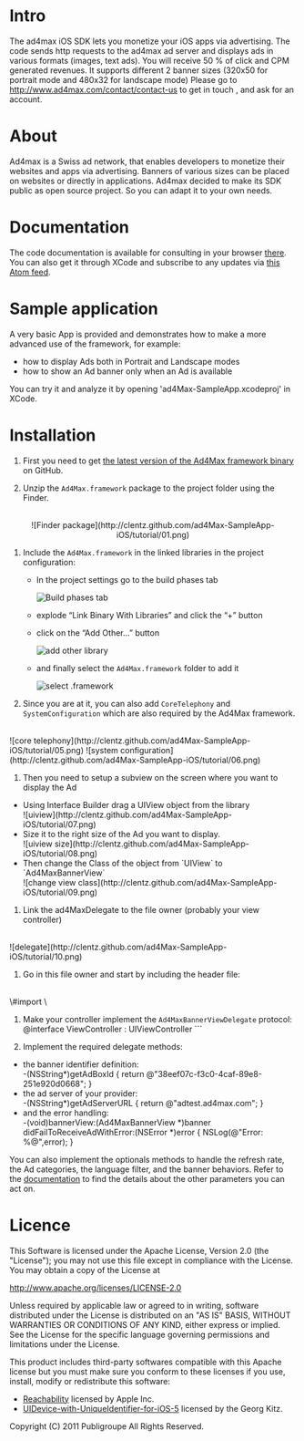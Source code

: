 Intro
=======================

The ad4max iOS SDK lets you monetize your iOS apps via advertising. 
The code sends http requests to the ad4max ad server and displays ads in various formats (images, text ads).
You will receive 50 % of click and CPM generated revenues.
It supports different 2 banner sizes (320x50 for portrait mode and 480x32 for landscape mode)
Please go to http://www.ad4max.com/contact/contact-us to get in touch , and ask for an account.

About
=======================
Ad4max is a Swiss ad network, that enables developers to monetize their websites and apps via advertising. Banners of various sizes can be placed on websites or directly in applications. 
Ad4max decided to make its SDK public as open source project. So you can adapt it to your own needs.

Documentation
=======================

The code documentation is available for consulting in your browser [there](http://clentz.github.com/ad4Max-SampleApp-iOS/).
You can also get it through XCode and subscribe to any updates via [this Atom feed](http://clentz.github.com/ad4Max-SampleApp-iOS/publish/com.publigroup.ad4Max.atom).

Sample application
=======================

A very basic App is provided and demonstrates how to make a more advanced use of the framework, for example:
- how to display Ads both in Portrait and Landscape modes
- how to show an Ad banner only when an Ad is available

You can try it and analyze it by opening 'ad4Max-SampleApp.xcodeproj' in XCode.

Installation
=======================

1. First you need to get [the latest version of the Ad4Max framework binary](http://clentz.github.com/ad4Max-SampleApp-iOS/framework/Ad4Max.framework.zip) on GitHub.

1. Unzip the `Ad4Max.framework` package to the project folder using the Finder.
<br/>
<div style="text-align:center; margin: auto;">
![Finder package](http://clentz.github.com/ad4Max-SampleApp-iOS/tutorial/01.png)
</div>

1. Include the `Ad4Max.framework` in the linked libraries in the project configuration:

	* In the project settings go to the build phases tab

		![Build phases tab](http://clentz.github.com/ad4Max-SampleApp-iOS/tutorial/02.png)

	* explode “Link Binary With Libraries” and click the “+” button
	* click on the “Add Other...” button
	
		![add other library](http://clentz.github.com/ad4Max-SampleApp-iOS/tutorial/03.png)
	* and finally select the `Ad4Max.framework` folder to add it

		![select .framework](http://clentz.github.com/ad4Max-SampleApp-iOS/tutorial/04.png)

1. Since you are at it, you can also add `CoreTelephony` and `SystemConfiguration` which are also required by the Ad4Max framework.
<br/>
![core telephony](http://clentz.github.com/ad4Max-SampleApp-iOS/tutorial/05.png)
![system configuration](http://clentz.github.com/ad4Max-SampleApp-iOS/tutorial/06.png)

1. Then you need to setup a subview on the screen where you want to display the Ad
<ul>
<li> Using Interface Builder drag a UIView object from the library
<br/>
![uiview](http://clentz.github.com/ad4Max-SampleApp-iOS/tutorial/07.png)
</li>
<li> Size it to the right size of the Ad you want to display.
<br/>
![uiview size](http://clentz.github.com/ad4Max-SampleApp-iOS/tutorial/08.png)
</li>
<li> Then change the Class of the object from `UIView` to `Ad4MaxBannerView`
<br/>
![change view class](http://clentz.github.com/ad4Max-SampleApp-iOS/tutorial/09.png)
</li>
</ul>

1. Link the ad4MaxDelegate to the file owner (probably your view controller)
<br/>
![delegate](http://clentz.github.com/ad4Max-SampleApp-iOS/tutorial/10.png)

1. Go in this file owner and start by including the header file:
<br/>
	\#import \<Ad4Max/Ad4Max.h\>

1. Make your controller implement the `Ad4MaxBannerViewDelegate` protocol:
	@interface ViewController : UIViewController <Ad4MaxBannerViewDelegate>```

1. Implement the required delegate methods:
<ul>
<li>the banner identifier definition:
<br/>
	-(NSString*)getAdBoxId
	{
		return @"38eef07c-f3c0-4caf-89e8-251e920d0668";
	}
</li>	
<li> the ad server of your provider:
<br/>
	-(NSString*)getAdServerURL {
    	return @"adtest.ad4max.com";
	}
</li>
<li> and the error handling:
<br/>
	-(void)bannerView:(Ad4MaxBannerView *)banner didFailToReceiveAdWithError:(NSError *)error
	{
	    NSLog(@"Error: %@",error);
	}
</li>
</ul>

You can also implement the optionals methods to handle the refresh rate, the Ad categories, the language filter, and the banner behaviors. Refer to the [documentation](http://clentz.github.com/ad4Max-SampleApp-iOS/) to find the details about the other parameters you can act on.


Licence
===========

This Software is licensed under the Apache License, Version 2.0 (the "License"); you may not
use this file except in compliance with the License.  You may obtain a copy
of the License at

http://www.apache.org/licenses/LICENSE-2.0

Unless required by applicable law or agreed to in writing, software
distributed under the License is distributed on an "AS IS" BASIS, WITHOUT
WARRANTIES OR CONDITIONS OF ANY KIND, either express or implied.  See the
License for the specific language governing permissions and limitations under
the License.

This product includes third-party softwares compatible with this Apache license but you must make sure you conform to these licenses if you use, install, modify or redistribute this software:

- [Reachability](http://developer.apple.com/library/ios/#samplecode/Reachability/Introduction/Intro.html) licensed by Apple Inc.
- [UIDevice-with-UniqueIdentifier-for-iOS-5](https://github.com/gekitz/UIDevice-with-UniqueIdentifier-for-iOS-5/blob/master/license) licensed by the Georg Kitz. 

Copyright (C) 2011 Publigroupe All Rights Reserved.
